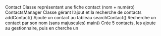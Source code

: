 Contact	           Classe représentant une fiche contact (nom + numéro)
ContactsManager	   Classe gérant l’ajout et la recherche de contacts
addContact()	     Ajoute un contact au tableau
searchContact()	   Recherche un contact par son nom (sans majuscules)
main()	           Crée 5 contacts, les ajoute au gestionnaire, puis en cherche un
